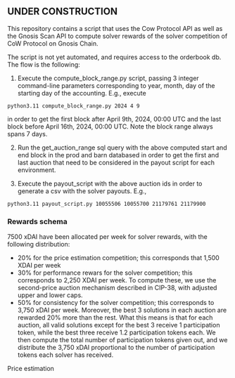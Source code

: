 ## UNDER CONSTRUCTION

This repository contains a script that uses the Cow Protocol API as well as the Gnosis Scan API to compute solver rewards of the solver competition of CoW Protocol on Gnosis Chain.

The script is not yet automated, and requires access to the orderbook db. The flow is the following:

1. Execute the compute_block_range.py script, passing 3 integer command-line parameters corresponding to year, month, day of the starting day of the accounting. E.g., execute

`python3.11 compute_block_range.py 2024 4 9`

in order to get the first block after April 9th, 2024, 00:00 UTC and the last block before April 16th, 2024, 00:00 UTC. Note the block range always spans 7 days.

2. Run the get_auction_range sql query with the above computed start and end block in the prod and barn databased in order to get the first and last auction that need to be considered in the payout script for each environment.

3. Execute the payout_script with the above auction ids in order to generate a csv with the solver payouts. E.g.,

`python3.11 payout_script.py 10055506 10055700 21179761 21179900`

### Rewards schema

7500 xDAI have been allocated per week for solver rewards, with the following distribution:
- 20% for the price estimation competition; this corresponds that 1,500 XDAI per week
- 30% for performance rewars for the solver competition; this corresponds to 2,250 XDAI per week. To compute these, we use the second-price auction mechanism described in CIP-38, with adjusted upper and lower caps.
- 50% for consistency for the solver competition; this corresponds to 3,750 xDAI per week. Moreover, the best 3 solutions in each auction are rewarded 20% more than the rest. What this means is that for each auction, all valid solutions except for the best 3 receive 1 participation token, while the best three receive 1.2 participation tokens each. We then compute the total number of participation tokens given out, and we distribute the 3,750 xDAI proportional to the number of participation tokens each solver has received.

Price estimation 
